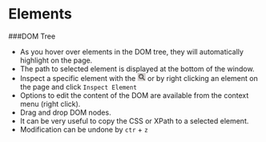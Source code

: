 Elements
========

###DOM Tree
  * As you hover over elements in the DOM tree, they will automatically highlight on the page.
  * The path to selected element is displayed at the bottom of the window.
  * Inspect a specific element with the <img src='../elements/mag.png' style="display: inline-block"> or by right clicking an element on the page and click `Inspect Element`
  * Options to edit the content of the DOM are available from the context menu (right click).
  * Drag and drop DOM nodes.
  * It can be very useful to copy the CSS or XPath to a selected element.
  * Modification can be undone by `ctr` + `z`


